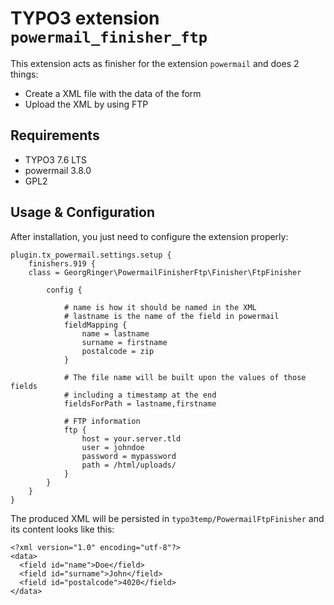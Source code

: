 # TYPO3 extension `powermail_finisher_ftp`

This extension acts as finisher for the extension `powermail` and does 2 things:

- Create a XML file with the data of the form
- Upload the XML by using FTP

## Requirements

- TYPO3 7.6 LTS
- powermail 3.8.0
- GPL2

## Usage & Configuration

After installation, you just need to configure the extension properly:

    plugin.tx_powermail.settings.setup {
        finishers.919 {
        class = GeorgRinger\PowermailFinisherFtp\Finisher\FtpFinisher
        
            config {
                
                # name is how it should be named in the XML
                # lastname is the name of the field in powermail
                fieldMapping {
                    name = lastname
                    surname = firstname
                    postalcode = zip
                }
                
                # The file name will be built upon the values of those fields
                # including a timestamp at the end
                fieldsForPath = lastname,firstname
                
                # FTP information
                ftp {
                    host = your.server.tld
                    user = johndoe
                    password = mypassword
                    path = /html/uploads/
                }
            }
        }
    }
    
The produced XML will be persisted in `typo3temp/PowermailFtpFinisher` and its content looks like this:

    <?xml version="1.0" encoding="utf-8"?>
    <data>
      <field id="name">Doe</field>
      <field id="surname">John</field>
      <field id="postalcode">4020</field>
    </data>

